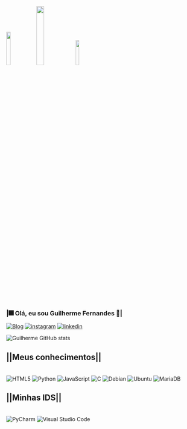 <div style="display:inline_block">
    <img src="https://media.giphy.com/media/6d7r0dwU2J91guI7x2/giphy.gif" width="15%">
    <img src="https://media.giphy.com/media/kfLmhfyWB24KrWbLda/giphy.gif" width="20%">
    <img src="https://media.giphy.com/media/kG3xqoIurWvSl9KYyc/giphy.gif" width="13%">
</div>

### <b>|🎆 Olá, eu sou Guilherme Fernandes 🎇|</b>
[![Blog](https://img.shields.io/website?label=Meucurriculo.com&style=for-the-badge&url=https://sujeitoprogramador.com)](https://ceub.zoser.works/index.php/curriculo/)
[![instagram](https://img.shields.io/badge/Instagram-FFFFFF?style=for-the-badge&logo=instagram&logoColor=black)](https://www.instagram.com/guilhermehzf/)
[![linkedin](https://img.shields.io/badge/LinkedIn-FFFFFF?style=for-the-badge&logo=linkedin&logoColor=black)](https://www.linkedin.com/in/guilherme-henrique-fernandes-3593b5244/)

![Guilherme GitHub stats](https://github-readme-stats.vercel.app/api?username=Guilhermehzf&show_icons=true&theme=swift)

## <b>||Meus conhecimentos||</b>

<div style="display: inline_block"><br/>
  <img align="center" alt="HTML5" src="https://img.shields.io/badge/HTML5-FFFFFF?style=for-the-badge&logo=html5&logoColor=black"/>
  <img align="center" alt="Python" src="https://img.shields.io/badge/Python-FFFFFF?style=for-the-badge&logo=python&logoColor=black"/>
  <img align="center" alt="JavaScript" src="https://img.shields.io/badge/JavaScript-FFFFFF?style=for-the-badge&logo=javascript&logoColor=black"/>
  <img align="center" alt="C" src="https://img.shields.io/badge/C-FFFFFF?style=for-the-badge&logo=c&logoColor=black"/>
  <img align="center" alt="Debian" src="https://img.shields.io/badge/Debian-FFFFFF?style=for-the-badge&logo=debian&logoColor=black"/>
  <img align="center" alt="Ubuntu" src="https://img.shields.io/badge/Ubuntu-FFFFFF?style=for-the-badge&logo=ubuntu&logoColor=black"/>
  <img align="center" alt="MariaDB" src="https://img.shields.io/badge/MariaDB-FFFFFF?style=for-the-badge&logo=mariadb&logoColor=black"/>
</div>

## <b>||Minhas IDS||</b>
<div style="display: inline_block"><br/>
  <img align="center" alt="PyCharm" src="https://img.shields.io/badge/PyCharm-FFFFFF.svg?&style=for-the-badge&logo=PyCharm&logoColor=black"/>
  <img align="center" alt="Visual Studio Code" src="https://img.shields.io/badge/Visual_Studio_Code-FFFFFF?style=for-the-badge&logo=visual%20studio%20code&logoColor=black">
</div>
